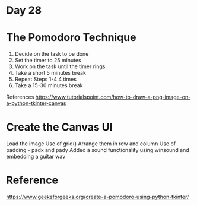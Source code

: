 # Day 28

# The Pomodoro Technique

1. Decide on the task to be done
2. Set the timer to 25 minutes
3. Work on the task until the timer rings
4. Take a short 5 minutes break
5. Repeat Steps 1-4 4 times
6. Take a 15-30 minutes break

References
https://www.tutorialspoint.com/how-to-draw-a-png-image-on-a-python-tkinter-canvas

# Create the Canvas UI
Load the image
Use of grid()
Arrange them in row and column
Use of padding - padx and pady
Added a sound functionality using winsound and embedding a guitar wav

# Reference
https://www.geeksforgeeks.org/create-a-pomodoro-using-python-tkinter/